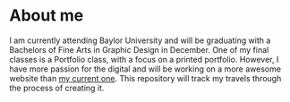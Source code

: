 # About me
I am currently attending Baylor University and will be graduating with a Bachelors of Fine Arts in Graphic Design in December. One of my final classes is a Portfolio class, with a focus on a printed portfolio. However, I have more passion for the digital and will be working on a more awesome website than [my current one](http://www.joshmatz.com). This repository will track my travels through the process of creating it.